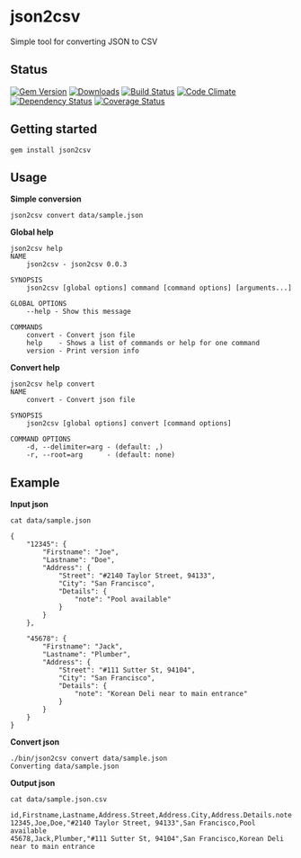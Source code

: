 # json2csv

Simple tool for converting JSON to CSV

## Status

[![Gem Version](https://badge.fury.io/rb/json2csv.svg)](http://badge.fury.io/rb/json2csv)
[![Downloads](http://img.shields.io/gem/dt/json2csv.svg)](rubygems.org/gems/json2csv)
[![Build Status](https://travis-ci.org/korczis/json2csv.svg)](https://travis-ci.org/korczis/json2csv)
[![Code Climate](https://codeclimate.com/github/korczis/json2csv/badges/gpa.svg)](https://codeclimate.com/github/korczis/json2csv)
[![Dependency Status](https://gemnasium.com/korczis/json2csv.svg)](https://gemnasium.com/korczis/json2csv)
[![Coverage Status](https://coveralls.io/repos/korczis/json2csv/badge.png)](https://coveralls.io/r/korczis/json2csv)

## Getting started 

```
gem install json2csv
```

## Usage

**Simple conversion**

```
json2csv convert data/sample.json

```

**Global help**

```
json2csv help
NAME
    json2csv - json2csv 0.0.3

SYNOPSIS
    json2csv [global options] command [command options] [arguments...]

GLOBAL OPTIONS
    --help - Show this message

COMMANDS
    convert - Convert json file
    help    - Shows a list of commands or help for one command
    version - Print version info
```

**Convert help**

```
json2csv help convert
NAME
    convert - Convert json file

SYNOPSIS
    json2csv [global options] convert [command options]

COMMAND OPTIONS
    -d, --delimiter=arg - (default: ,)
    -r, --root=arg      - (default: none)
```

## Example


**Input json**

```
cat data/sample.json

{
    "12345": {
        "Firstname": "Joe",
        "Lastname": "Doe",
        "Address": {
            "Street": "#2140 Taylor Street, 94133",
            "City": "San Francisco",
            "Details": {
                "note": "Pool available"
            }
        }
    },

    "45678": {
        "Firstname": "Jack",
        "Lastname": "Plumber",
        "Address": {
            "Street": "#111 Sutter St, 94104",
            "City": "San Francisco",
            "Details": {
                "note": "Korean Deli near to main entrance"
            }
        }
    }
}
```

**Convert json**

```
./bin/json2csv convert data/sample.json
Converting data/sample.json

```

**Output json**

```
cat data/sample.json.csv

id,Firstname,Lastname,Address.Street,Address.City,Address.Details.note
12345,Joe,Doe,"#2140 Taylor Street, 94133",San Francisco,Pool available
45678,Jack,Plumber,"#111 Sutter St, 94104",San Francisco,Korean Deli near to main entrance

```
